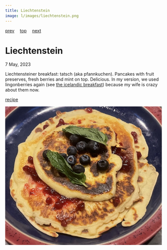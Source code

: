 ```yaml
---
title: Liechtenstein
image: l/images/liechtenstein.png
---
```

[prev](libya.md)&emsp;
[top](../index.md)&emsp;
[next](lithuania.md)
# Liechtenstein
7 May, 2023

Liechtensteiner breakfast: tatsch (aka pfannkuchen). Pancakes with
fruit preserves, fresh berries and mint on top. Delicious. In my
version, we used lingonberries again (see [the icelandic
breakfast](../i/iceland.html)) because my wife is crazy about them now.

[recipe](https://www.internationalcuisine.com/liechtensteiner-pfannkuchen/)

![breakfast](images/liechtenstein.jpeg)
